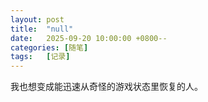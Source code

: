 ```yaml
---
layout: post
title:  "null"
date:   2025-09-20 10:00:00 +0800--
categories: [随笔]
tags:   [记录]
---
```

我也想变成能迅速从奇怪的游戏状态里恢复的人。
